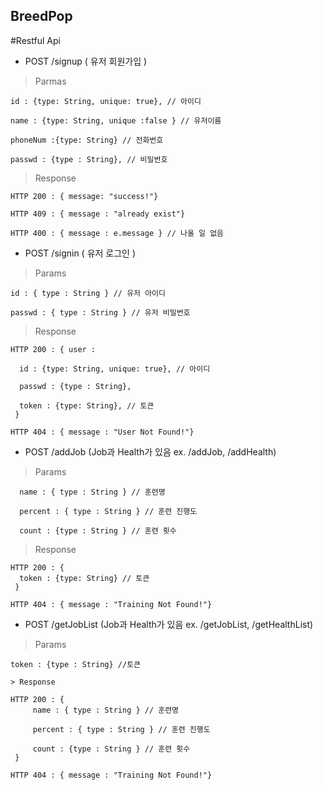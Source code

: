 ## BreedPop

#Restful Api

* POST /signup ( 유저 회원가입 )

> Parmas

    id : {type: String, unique: true}, // 아이디
    
    name : {type: String, unique :false } // 유저이름

    phoneNum :{type: String} // 전화번호

    passwd : {type : String}, // 비밀번호

> Response

    HTTP 200 : { message: "success!"}

    HTTP 409 : { message : "already exist"}

    HTTP 400 : { message : e.message } // 나올 일 없음

* POST /signin ( 유저 로그인 )

> Params

    id : { type : String } // 유저 아이디

    passwd : { type : String } // 유저 비밀번호

> Response

    HTTP 200 : { user :
    
      id : {type: String, unique: true}, // 아이디
      
      passwd : {type : String},
      
      token : {type: String}, // 토큰
     } 

    HTTP 404 : { message : "User Not Found!"}


* POST /addJob (Job과 Health가 있음 ex. /addJob, /addHealth)

> Params

      name : { type : String } // 훈련명

      percent : { type : String } // 훈련 진행도

      count : {type : String } // 훈련 횟수

> Response

    HTTP 200 : {
      token : {type: String} // 토큰
     } 

    HTTP 404 : { message : "Training Not Found!"}


* POST /getJobList (Job과 Health가 있음 ex. /getJobList, /getHealthList)


> Params

    token : {type : String} //토큰

    > Response

    HTTP 200 : {
         name : { type : String } // 훈련명

         percent : { type : String } // 훈련 진행도

         count : {type : String } // 훈련 횟수
     } 

    HTTP 404 : { message : "Training Not Found!"}
